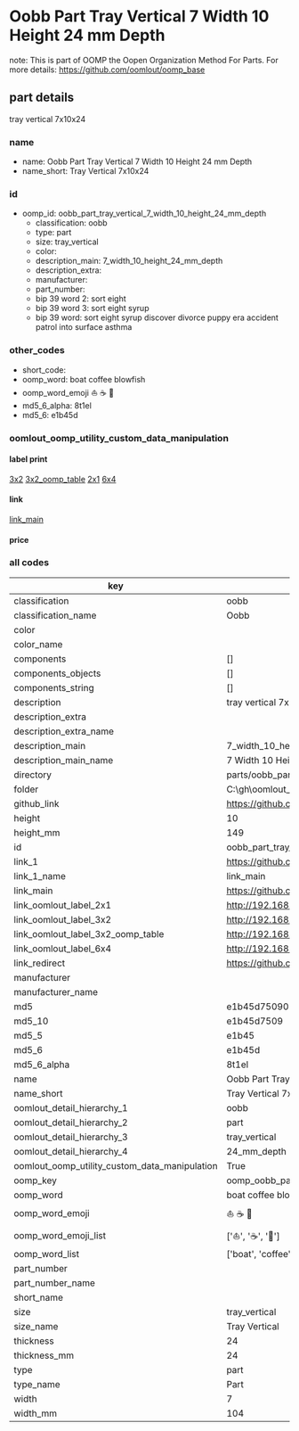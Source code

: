 # Oobb Part Tray Vertical 7 Width 10 Height 24 mm Depth  

note: This is part of OOMP the Oopen Organization Method For Parts. For more details: https://github.com/oomlout/oomp_base

##  part details
  



tray vertical 7x10x24



### name
* name: Oobb Part Tray Vertical 7 Width 10 Height 24 mm Depth
* name_short: Tray Vertical 7x10x24 
### id
* oomp_id: oobb_part_tray_vertical_7_width_10_height_24_mm_depth
  * classification: oobb
  * type: part
  * size: tray_vertical
  * color: 
  * description_main: 7_width_10_height_24_mm_depth
  * description_extra: 
  * manufacturer: 
  * part_number: 
  * bip 39 word 2: sort eight
  * bip 39 word 3: sort eight syrup
  * bip 39 word: sort eight syrup discover divorce puppy era accident patrol into surface asthma

### other_codes
* short_code: 
* oomp_word: boat coffee blowfish
* oomp_word_emoji :boat: :coffee: :blowfish:
* md5_6_alpha: 8t1el
* md5_6: e1b45d






### oomlout_oomp_utility_custom_data_manipulation
#### label print
[3x2](http://192.168.1.245:1112/?label=oomp%208t1el)
[3x2_oomp_table](http://192.168.1.108:1112/?label=oomp%208t1el)
[2x1](http://192.168.1.242:1112/?label=oomp%208t1el)
[6x4](http://192.168.1.55:1112/?label=oomp%208t1el)    

#### link

[link_main](https://github.com/oomlout/oomlout_oobb_version_4_generated_parts/tree/main/navigation_oomp/oobb/part/tray_vertical/7_width_10_height_24_mm_depth/part)                              

#### price







### all codes 
| key | value |  
| --- | --- |  
| classification | oobb |  
| classification_name | Oobb |  
| color |  |  
| color_name |  |  
| components | [] |  
| components_objects | [] |  
| components_string | [] |  
| description | tray vertical 7x10x24 |  
| description_extra |  |  
| description_extra_name |  |  
| description_main | 7_width_10_height_24_mm_depth |  
| description_main_name | 7 Width 10 Height 24 mm Depth |  
| directory | parts/oobb_part_tray_vertical_7_width_10_height_24_mm_depth |  
| folder | C:\gh\oomlout_oobb_version_4_generated_parts\parts\oobb_part_tray_vertical_7_width_10_height_24_mm_depth |  
| github_link | https://github.com/oomlout/oomlout_oomp_part_src/tree/main/parts/oobb_part_tray_vertical_7_width_10_height_24_mm_depth |  
| height | 10 |  
| height_mm | 149 |  
| id | oobb_part_tray_vertical_7_width_10_height_24_mm_depth |  
| link_1 | https://github.com/oomlout/oomlout_oobb_version_4_generated_parts/tree/main/navigation_oomp/oobb/part/tray_vertical/7_width_10_height_24_mm_depth/part |  
| link_1_name | link_main |  
| link_main | https://github.com/oomlout/oomlout_oobb_version_4_generated_parts/tree/main/navigation_oomp/oobb/part/tray_vertical/7_width_10_height_24_mm_depth/part |  
| link_oomlout_label_2x1 | http://192.168.1.242:1112/?label=oomp%208t1el |  
| link_oomlout_label_3x2 | http://192.168.1.245:1112/?label=oomp%208t1el |  
| link_oomlout_label_3x2_oomp_table | http://192.168.1.108:1112/?label=oomp%208t1el |  
| link_oomlout_label_6x4 | http://192.168.1.55:1112/?label=oomp%208t1el |  
| link_redirect | https://github.com/oomlout/oomlout_oobb_version_4_generated_parts/tree/main/parts/oobb_tray_vertical_07_10_24 |  
| manufacturer |  |  
| manufacturer_name |  |  
| md5 | e1b45d750901698ab82003efb951be7c |  
| md5_10 | e1b45d7509 |  
| md5_5 | e1b45 |  
| md5_6 | e1b45d |  
| md5_6_alpha | 8t1el |  
| name | Oobb Part Tray Vertical 7 Width 10 Height 24 mm Depth |  
| name_short | Tray Vertical 7x10x24  |  
| oomlout_detail_hierarchy_1 | oobb |  
| oomlout_detail_hierarchy_2 | part |  
| oomlout_detail_hierarchy_3 | tray_vertical |  
| oomlout_detail_hierarchy_4 | 24_mm_depth |  
| oomlout_oomp_utility_custom_data_manipulation | True |  
| oomp_key | oomp_oobb_part_tray_vertical_7_width_10_height_24_mm_depth |  
| oomp_word | boat coffee blowfish |  
| oomp_word_emoji | :boat: :coffee: :blowfish: |  
| oomp_word_emoji_list | [':boat:', ':coffee:', ':blowfish:'] |  
| oomp_word_list | ['boat', 'coffee', 'blowfish'] |  
| part_number |  |  
| part_number_name |  |  
| short_name |  |  
| size | tray_vertical |  
| size_name | Tray Vertical |  
| thickness | 24 |  
| thickness_mm | 24 |  
| type | part |  
| type_name | Part |  
| width | 7 |  
| width_mm | 104 |  
